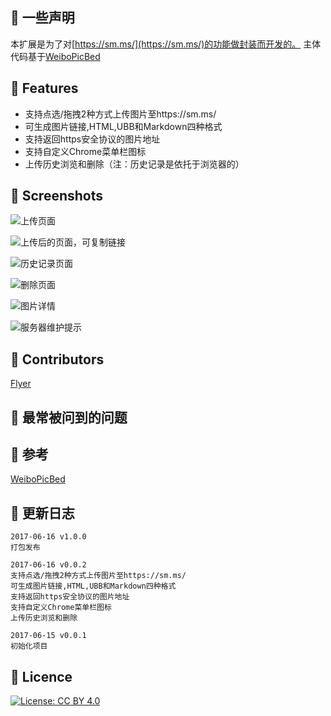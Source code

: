 ## 💎 一些声明
本扩展是为了对[https://sm.ms/](https://sm.ms/)的功能做封装而开发的。
主体代码基于[WeiboPicBed](https://github.com/Suxiaogang/WeiboPicBed)

## 💎 Features
- 支持点选/拖拽2种方式上传图片至https://sm.ms/
- 可生成图片链接,HTML,UBB和Markdown四种格式
- 支持返回https安全协议的图片地址
- 支持自定义Chrome菜单栏图标
- 上传历史浏览和删除（注：历史记录是依托于浏览器的）

## 💎 Screenshots
![上传页面](https://ooo.0o0.ooo/2017/06/16/59434b42c173e.jpg)

![上传后的页面，可复制链接](https://ooo.0o0.ooo/2017/06/16/59434b45bf527.jpg)

![历史记录页面](https://ooo.0o0.ooo/2017/06/16/59434b48494cb.jpg)  

![删除页面](https://ooo.0o0.ooo/2017/06/16/59434b4abf4a9.jpg)  

![图片详情](https://ooo.0o0.ooo/2017/06/16/59434b4da295b.jpg)  

![服务器维护提示](https://ooo.0o0.ooo/2017/06/16/59434b4da295b.jpg)

## 💎 Contributors
[Flyer](https://github.com/ashidamana/) 

## 💎 最常被问到的问题

## 💎 参考
[WeiboPicBed](https://github.com/Suxiaogang/WeiboPicBed)

## 📑 更新日志
```
2017-06-16 v1.0.0  
打包发布

2017-06-16 v0.0.2
支持点选/拖拽2种方式上传图片至https://sm.ms/
可生成图片链接,HTML,UBB和Markdown四种格式  
支持返回https安全协议的图片地址  
支持自定义Chrome菜单栏图标  
上传历史浏览和删除  

2017-06-15 v0.0.1  
初始化项目
```

## 💎 Licence

[![License: CC BY 4.0](https://img.shields.io/badge/License-CC%20BY%204.0-lightgrey.svg)](http://creativecommons.org/licenses/by/4.0/)
